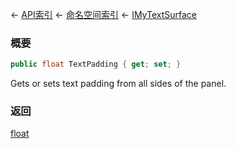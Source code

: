 ← [API索引](Api-Index) ← [命名空间索引](Namespace-Index) ← [IMyTextSurface](Sandbox.ModAPI.Ingame.IMyTextSurface)

### 概要

```csharp
public float TextPadding { get; set; }
```

Gets or sets text padding from all sides of the panel.

### 返回

[float](https://docs.microsoft.com/en-us/dotnet/api/System.Single?view=netframework-4.6)

